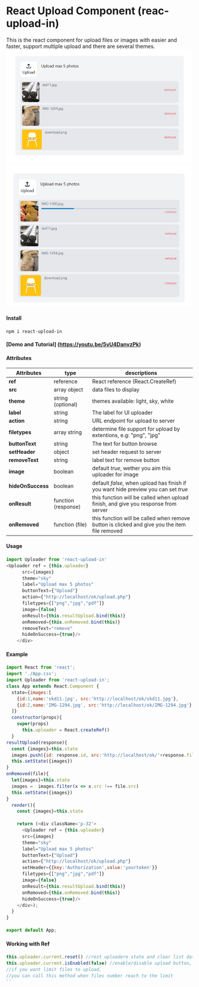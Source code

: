 # React Upload Component (reac-upload-in)
This is the react component for upload files or images with easier and faster, support multiple upload and there are several themes.
![Screenshoot](/public/sc1.png)
![Screenshoot](/public/sc2.png)

#### Install
```
npm i react-upload-in
```
#### [Demo and Tutorial] (https://youtu.be/5vU4DanvzPk) 
#### Attributes
| Attributes  | type | descriptions |
| ------------- | ------------- | ------------- |
| **ref**  | reference  | React reference (React.CreateRef) |
| **src**  | array object  | data files to display |
| **theme**  | string (optional)  | themes available: light, sky, white |
| **label** | string | The label for UI uploader |
| **action** | string | URL endpoint for upload to server |
| **filetypes** | array string | determine file support for upload by extentions, e.g: "png", "jpg" |
| **buttonText** | string | The text for button browse |
| **setHeader** | object | set header request to server |
| **removeText** | string | label text for remove button |
| **image** | boolean | default *true*, wether you aim this uploader for image |
| **hideOnSuccess** | boolean | default *false*, when upload has finish if you want hide preview you can set *true* |
| **onResult** | function (response) | this function will be called when upload finish, and give you response from server |
| **onRemoved** | function (file) | this function will be called when remove button is clicked and give you the item file removed |
#### Usage
```javascript
import Uploader from 'react-upload-in'
<Uploader ref = {this.uploader}
      src={images}
      theme="sky"
      label="Upload max 5 photos" 
      buttonText={"Upload"}
      action={"http://localhost/ok/upload.php"}
      filetypes={["png","jpg","pdf"]} 
      image={false}
      onResult={this.resultUpload.bind(this)} 
      onRemoved={this.onRemoved.bind(this)}
      removeText="remove"
      hideOnSuccess={true}/>
    </div>
````
#### Example
```javascript
import React from 'react';
import './App.css';
import Uploader from 'react-upload-in';
class App extends React.Component {
  state={images:[
    {id:1,name:'skd11.jpg', src:'http://localhost/ok/skd11.jpg'},
    {id:2,name:'IMG-1294.jpg', src:'http://localhost/ok/IMG-1294.jpg'},
  ]}
  constructor(props){
    super(props)    
	  this.uploader = React.createRef()
  }
resultUpload(response){ 
  const {images}=this.state
  images.push({id: response.id, src:'http://localhost/ok/'+response.file, name: response.file})
  this.setState({images})
}
onRemoved(file){  
  let{images}=this.state
  images =  images.filter(x => x.src !== file.src)
  this.setState({images})
}
  render(){
    const {images}=this.state

    return (<div className='p-32'>
      <Uploader ref = {this.uploader}
      src={images}
      theme="sky"
      label="Upload max 5 photos" 
      buttonText={"Upload"}
      action={"http://localhost/ok/upload.php"}
      setHeader={{key:'Authorization',value:'yourtoken'}}
      filetypes={["png","jpg","pdf"]} 
      image={false}
      onResult={this.resultUpload.bind(this)} 
      onRemoved={this.onRemoved.bind(this)}
      hideOnSuccess={true}/>
    </div>);
  }
}

export default App;
```
#### Working with Ref
```javascript
this.uploader.current.reset() //rest uploadere state and clear list data to display
this.uploader.current.isEnabled(false) //enable/disable upload button, 
//if you want limit files to upload, 
//you can call this method when files number reach to the limit
``
